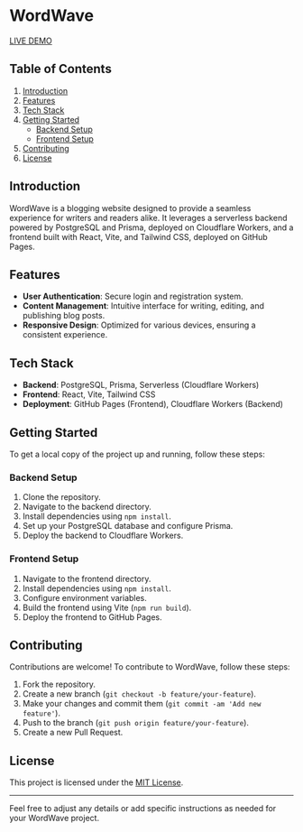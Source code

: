 
# WordWave 
[LIVE DEMO](https://aryamanpathak2022.github.io/WordWave/#/component)

## Table of Contents

1. [Introduction](#introduction)
2. [Features](#features)
3. [Tech Stack](#tech-stack)
4. [Getting Started](#getting-started)
   - [Backend Setup](#backend-setup)
   - [Frontend Setup](#frontend-setup)
5. [Contributing](#contributing)
6. [License](#license)

## Introduction

WordWave is a blogging website designed to provide a seamless experience for writers and readers alike. It leverages a serverless backend powered by PostgreSQL and Prisma, deployed on Cloudflare Workers, and a frontend built with React, Vite, and Tailwind CSS, deployed on GitHub Pages.

## Features

- **User Authentication**: Secure login and registration system.
- **Content Management**: Intuitive interface for writing, editing, and publishing blog posts.
- **Responsive Design**: Optimized for various devices, ensuring a consistent experience.

## Tech Stack

- **Backend**: PostgreSQL, Prisma, Serverless (Cloudflare Workers)
- **Frontend**: React, Vite, Tailwind CSS
- **Deployment**: GitHub Pages (Frontend), Cloudflare Workers (Backend)

## Getting Started

To get a local copy of the project up and running, follow these steps:

### Backend Setup

1. Clone the repository.
2. Navigate to the backend directory.
3. Install dependencies using `npm install`.
4. Set up your PostgreSQL database and configure Prisma.
5. Deploy the backend to Cloudflare Workers.

### Frontend Setup

1. Navigate to the frontend directory.
2. Install dependencies using `npm install`.
3. Configure environment variables.
4. Build the frontend using Vite (`npm run build`).
5. Deploy the frontend to GitHub Pages.

## Contributing

Contributions are welcome! To contribute to WordWave, follow these steps:

1. Fork the repository.
2. Create a new branch (`git checkout -b feature/your-feature`).
3. Make your changes and commit them (`git commit -am 'Add new feature'`).
4. Push to the branch (`git push origin feature/your-feature`).
5. Create a new Pull Request.

## License

This project is licensed under the [MIT License](LICENSE).

---

Feel free to adjust any details or add specific instructions as needed for your WordWave project.
